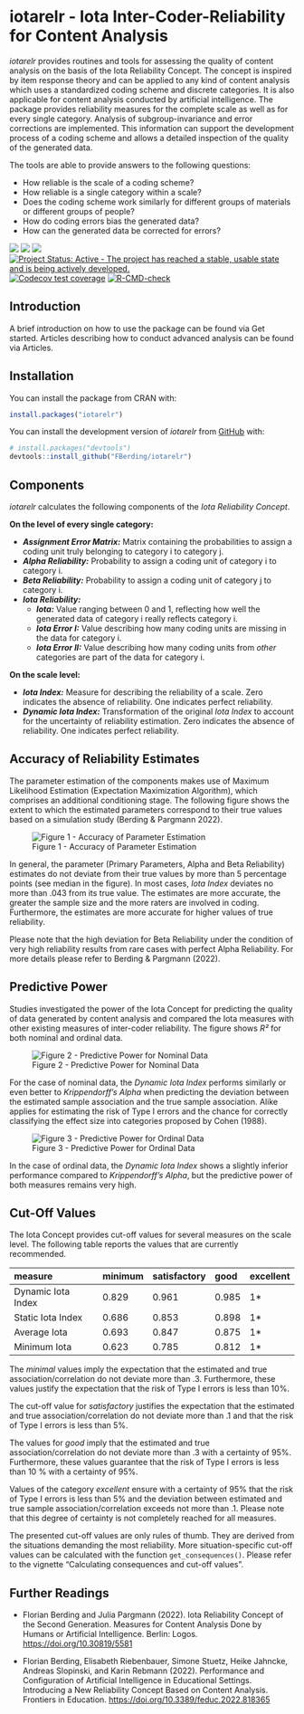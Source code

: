 
<!-- README.md is generated from README.Rmd. Please edit that file -->

# iotarelr - Iota Inter-Coder-Reliability for Content Analysis

*iotarelr* provides routines and tools for assessing the quality of
content analysis on the basis of the Iota Reliability Concept. The
concept is inspired by item response theory and can be applied to any
kind of content analysis which uses a standardized coding scheme and
discrete categories. It is also applicable for content analysis
conducted by artificial intelligence. The package provides reliability
measures for the complete scale as well as for every single category.
Analysis of subgroup-invariance and error corrections are implemented.
This information can support the development process of a coding scheme
and allows a detailed inspection of the quality of the generated data.

The tools are able to provide answers to the following questions:

- How reliable is the scale of a coding scheme?
- How reliable is a single category within a scale?
- Does the coding scheme work similarly for different groups of
  materials or different groups of people?
- How do coding errors bias the generated data?
- How can the generated data be corrected for errors?

<!-- badges: start -->

[![](https://www.r-pkg.org/badges/version/iotarelr?color=green)](https://cran.r-project.org/package=iotarelr)
[![](http://cranlogs.r-pkg.org/badges/grand-total/iotarelr)](https://cran.r-project.org/package=iotarelr)
[![](https://img.shields.io/badge/devel%20version-0.1.6-green.svg)](https://github.com/fberding/iotarelr)
[![Project Status: Active - The project has reached a stable, usable
state and is being actively
developed.](https://www.repostatus.org/badges/latest/active.svg)](https://www.repostatus.org/#active)
[![Codecov test
coverage](https://codecov.io/gh/FBerding/iotarelr/graph/badge.svg)](https://app.codecov.io/gh/FBerding/iotarelr)
[![R-CMD-check](https://github.com/FBerding/iotarelr/actions/workflows/R-CMD-check.yaml/badge.svg)](https://github.com/FBerding/iotarelr/actions/workflows/R-CMD-check.yaml)
<!-- badges: end -->

## Introduction

A brief introduction on how to use the package can be found via Get
started. Articles describing how to conduct advanced analysis can be
found via Articles.

## Installation

You can install the package from CRAN with:

``` r
install.packages("iotarelr")
```

You can install the development version of *iotarelr* from
[GitHub](https://github.com/) with:

``` r
# install.packages("devtools")
devtools::install_github("FBerding/iotarelr")
```

## Components

*iotarelr* calculates the following components of the *Iota Reliability
Concept*.

**On the level of every single category:**

- ***Assignment Error Matrix:*** Matrix containing the probabilities to
  assign a coding unit truly belonging to category i to category j.
- ***Alpha Reliability:*** Probability to assign a coding unit of
  category i to category i.
- ***Beta Reliability:*** Probability to assign a coding unit of
  category j to category i.
- ***Iota Reliability:***
  - ***Iota:*** Value ranging between 0 and 1, reflecting how well the
    generated data of category i really reflects category i.
  - ***Iota Error I:*** Value describing how many coding units are
    missing in the data for category i.
  - ***Iota Error II:*** Value describing how many coding units from
    *other* categories are part of the data for category i.

**On the scale level:**

- ***Iota Index:*** Measure for describing the reliability of a scale.
  Zero indicates the absence of reliability. One indicates perfect
  reliability.
- ***Dynamic Iota Index:*** Transformation of the original *Iota Index*
  to account for the uncertainty of reliability estimation. Zero
  indicates the absence of reliability. One indicates perfect
  reliability.

## Accuracy of Reliability Estimates

The parameter estimation of the components makes use of Maximum
Likelihood Estimation (Expectation Maximization Algorithm), which
comprises an additional conditioning stage. The following figure shows
the extent to which the estimated parameters correspond to their true
values based on a simulation study (Berding & Pargmann 2022).

<figure>
<img src="man/figures/README-accuracy.png"
alt="Figure 1 - Accuracy of Parameter Estimation" />
<figcaption aria-hidden="true">Figure 1 - Accuracy of Parameter
Estimation</figcaption>
</figure>

In general, the parameter (Primary Parameters, Alpha and Beta
Reliability) estimates do not deviate from their true values by more
than 5 percentage points (see median in the figure). In most cases,
*Iota Index* deviates no more than .043 from its true value. The
estimates are more accurate, the greater the sample size and the more
raters are involved in coding. Furthermore, the estimates are more
accurate for higher values of true reliability.

Please note that the high deviation for Beta Reliability under the
condition of very high reliability results from rare cases with perfect
Alpha Reliability. For more details please refer to Berding & Pargmann
(2022).

## Predictive Power

Studies investigated the power of the Iota Concept for predicting the
quality of data generated by content analysis and compared the Iota
measures with other existing measures of inter-coder reliability. The
figure shows *R²* for both nominal and ordinal data.

<figure>
<img src="man/figures/README-pred_power_nominal.png"
alt="Figure 2 - Predictive Power for Nominal Data" />
<figcaption aria-hidden="true">Figure 2 - Predictive Power for Nominal
Data</figcaption>
</figure>

For the case of nominal data, the *Dynamic Iota Index* performs
similarly or even better to *Krippendorff’s Alpha* when predicting the
deviation between the estimated sample association and the true sample
association. Alike applies for estimating the risk of Type I errors and
the chance for correctly classifying the effect size into categories
proposed by Cohen (1988).

<figure>
<img src="man/figures/README-pred_power_ordinal.png"
alt="Figure 3 - Predictive Power for Ordinal Data" />
<figcaption aria-hidden="true">Figure 3 - Predictive Power for Ordinal
Data</figcaption>
</figure>

In the case of ordinal data, the *Dynamic Iota Index* shows a slightly
inferior performance compared to *Krippendorff’s Alpha*, but the
predictive power of both measures remains very high.

## Cut-Off Values

The Iota Concept provides cut-off values for several measures on the
scale level. The following table reports the values that are currently
recommended.

| measure            | minimum | satisfactory | good  | excellent |
|:-------------------|:--------|:-------------|:------|:----------|
| Dynamic Iota Index | 0.829   | 0.961        | 0.985 | 1\*       |
| Static Iota Index  | 0.686   | 0.853        | 0.898 | 1\*       |
| Average Iota       | 0.693   | 0.847        | 0.875 | 1\*       |
| Minimum Iota       | 0.623   | 0.785        | 0.812 | 1\*       |

The *minimal* values imply the expectation that the estimated and true
association/correlation do not deviate more than .3. Furthermore, these
values justify the expectation that the risk of Type I errors is less
than 10%.

The cut-off value for *satisfactory* justifies the expectation that the
estimated and true association/correlation do not deviate more than .1
and that the risk of Type I errors is less than 5%.

The values for *good* imply that the estimated and true
association/correlation do not deviate more than .3 with a certainty of
95%. Furthermore, these values guarantee that the risk of Type I errors
is less than 10 % with a certainty of 95%.

Values of the category *excellent* ensure with a certainty of 95% that
the risk of Type I errors is less than 5% and the deviation between
estimated and true sample association/correlation exceeds not more than
.1. Please note that this degree of certainty is not completely reached
for all measures.

The presented cut-off values are only rules of thumb. They are derived
from the situations demanding the most reliability. More
situation-specific cut-off values can be calculated with the function
`get_consequences()`. Please refer to the vignette “Calculating
consequences and cut-off values”.

## Further Readings

- Florian Berding and Julia Pargmann (2022). Iota Reliability Concept of
  the Second Generation. Measures for Content Analysis Done by Humans or
  Artificial Intelligence. Berlin: Logos.
  <https://doi.org/10.30819/5581>

- Florian Berding, Elisabeth Riebenbauer, Simone Stuetz, Heike Jahncke,
  Andreas Slopinski, and Karin Rebmann (2022). Performance and
  Configuration of Artificial Intelligence in Educational Settings.
  Introducing a New Reliability Concept Based on Content Analysis.
  Frontiers in Education. <https://doi.org/10.3389/feduc.2022.818365>
